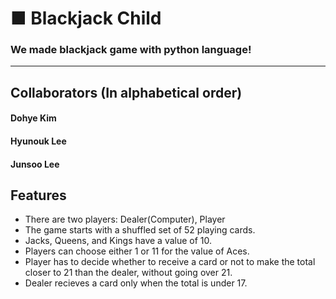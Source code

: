 ■ Blackjack Child
====================
### We made blackjack game with python language!
---------------------------------------------
Collaborators (In alphabetical order)
------------------
#### Dohye Kim
#### Hyunouk Lee
#### Junsoo Lee
Features
-------------
* There are two players: Dealer(Computer), Player
* The game starts with a shuffled set of 52 playing cards.
* Jacks, Queens, and Kings have a value of 10.
* Players can choose either 1 or 11 for the value of Aces. 
* Player has to decide whether to receive a card or not to make the total closer to 21 than the dealer, without going over 21. 
* Dealer recieves a card only when the total is under 17.
